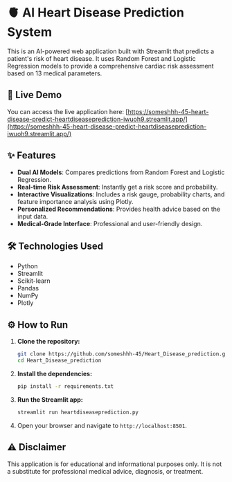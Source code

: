 # 🫀 AI Heart Disease Prediction System

This is an AI-powered web application built with Streamlit that predicts a patient's risk of heart disease. It uses Random Forest and Logistic Regression models to provide a comprehensive cardiac risk assessment based on 13 medical parameters.

## 🚀 Live Demo

You can access the live application here:
[https://someshhh-45-heart-disease-predict-heartdiseaseprediction-iwuoh9.streamlit.app/](https://someshhh-45-heart-disease-predict-heartdiseaseprediction-iwuoh9.streamlit.app/)

## ✨ Features

-   **Dual AI Models**: Compares predictions from Random Forest and Logistic Regression.
-   **Real-time Risk Assessment**: Instantly get a risk score and probability.
-   **Interactive Visualizations**: Includes a risk gauge, probability charts, and feature importance analysis using Plotly.
-   **Personalized Recommendations**: Provides health advice based on the input data.
-   **Medical-Grade Interface**: Professional and user-friendly design.

## 🛠️ Technologies Used

-   Python
-   Streamlit
-   Scikit-learn
-   Pandas
-   NumPy
-   Plotly

## ⚙️ How to Run

1.  **Clone the repository:**
    ```bash
    git clone https://github.com/someshhh-45/Heart_Disease_prediction.git
    cd Heart_Disease_prediction
    ```

2.  **Install the dependencies:**
    ```bash
    pip install -r requirements.txt
    ```

3.  **Run the Streamlit app:**
    ```bash
    streamlit run heartdiseaseprediction.py
    ```

4.  Open your browser and navigate to `http://localhost:8501`.

## ⚠️ Disclaimer

This application is for educational and informational purposes only. It is not a substitute for professional medical advice, diagnosis, or treatment.
